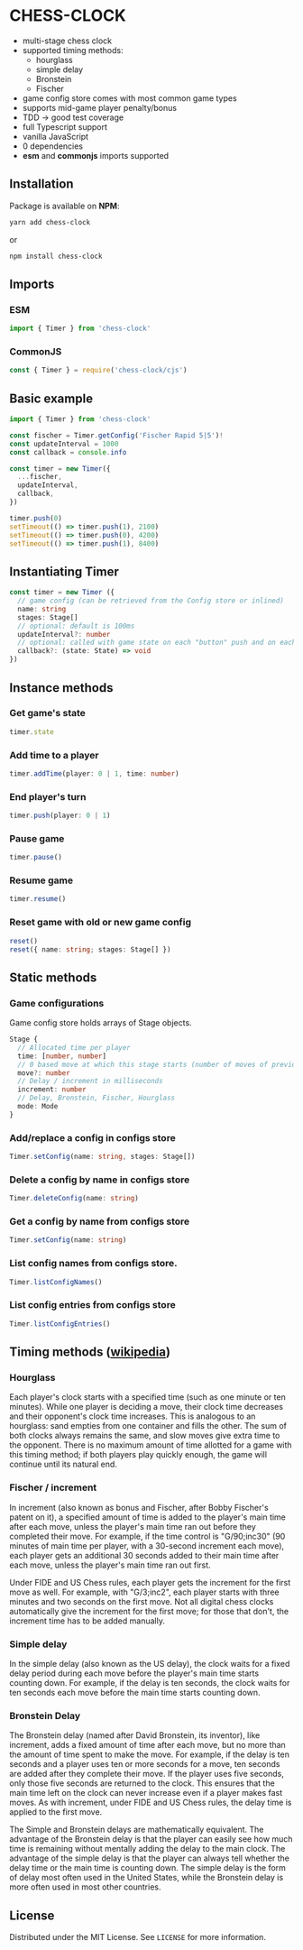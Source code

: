 # CHESS-CLOCK

- multi-stage chess clock
- supported timing methods:
  - hourglass
  - simple delay
  - Bronstein
  - Fischer
- game config store comes with most common game types
- supports mid-game player penalty/bonus
- TDD -> good test coverage
- full Typescript support
- vanilla JavaScript
- 0 dependencies
- **esm** and **commonjs** imports supported

## Installation

Package is available on **NPM**:

```sh
yarn add chess-clock
```

or

```sh
npm install chess-clock
```

## Imports

### ESM

```ts
import { Timer } from 'chess-clock'
```

### CommonJS

```ts
const { Timer } = require('chess-clock/cjs')
```

## Basic example

```ts
import { Timer } from 'chess-clock'

const fischer = Timer.getConfig('Fischer Rapid 5|5')!
const updateInterval = 1000
const callback = console.info

const timer = new Timer({
  ...fischer,
  updateInterval,
  callback,
})

timer.push(0)
setTimeout(() => timer.push(1), 2100)
setTimeout(() => timer.push(0), 4200)
setTimeout(() => timer.push(1), 8400)
```

## Instantiating Timer

```ts
const timer = new Timer ({
  // game config (can be retrieved from the Config store or inlined)
  name: string
  stages: Stage[]
  // optional: default is 100ms
  updateInterval?: number
  // optional: called with game state on each "button" push and on each interval update
  callback?: (state: State) => void
})
```

## Instance methods

### Get game's state

```ts
timer.state
```

### Add time to a player

```ts
timer.addTime(player: 0 | 1, time: number)
```

### End player's turn

```ts
timer.push(player: 0 | 1)
```

### Pause game

```ts
timer.pause()
```

### Resume game

```ts
timer.resume()
```

### Reset game with old or new game config

```ts
reset()
reset({ name: string; stages: Stage[] })
```

## Static methods

### Game configurations

Game config store holds arrays of Stage objects.

```ts
Stage {
  // Allocated time per player
  time: [number, number]
  // 0 based move at which this stage starts (number of moves of previous stages)
  move?: number
  // Delay / increment in milliseconds
  increment: number
  // Delay, Bronstein, Fischer, Hourglass
  mode: Mode
}
```

### Add/replace a config in configs store

```ts
Timer.setConfig(name: string, stages: Stage[])
```

### Delete a config by name in configs store

```ts
Timer.deleteConfig(name: string)
```

### Get a config by name from configs store

```ts
Timer.setConfig(name: string)
```

### List config names from configs store.

```ts
Timer.listConfigNames()
```

### List config entries from configs store

```ts
Timer.listConfigEntries()
```

## Timing methods ([wikipedia](https://en.wikipedia.org/wiki/Time_control#Chess))

### Hourglass

Each player's clock starts with a specified time (such as one minute or ten minutes). While one player is deciding a move, their clock time decreases and their opponent's clock time increases. This is analogous to an hourglass: sand empties from one container and fills the other. The sum of both clocks always remains the same, and slow moves give extra time to the opponent. There is no maximum amount of time allotted for a game with this timing method; if both players play quickly enough, the game will continue until its natural end.

### Fischer / increment

In increment (also known as bonus and Fischer, after Bobby Fischer's patent on it), a specified amount of time is added to the player's main time after each move, unless the player's main time ran out before they completed their move. For example, if the time control is "G/90;inc30" (90 minutes of main time per player, with a 30-second increment each move), each player gets an additional 30 seconds added to their main time after each move, unless the player's main time ran out first.

Under FIDE and US Chess rules, each player gets the increment for the first move as well. For example, with "G/3;inc2", each player starts with three minutes and two seconds on the first move. Not all digital chess clocks automatically give the increment for the first move; for those that don't, the increment time has to be added manually.

### Simple delay

In the simple delay (also known as the US delay), the clock waits for a fixed delay period during each move before the player's main time starts counting down. For example, if the delay is ten seconds, the clock waits for ten seconds each move before the main time starts counting down.

### Bronstein Delay

The Bronstein delay (named after David Bronstein, its inventor), like increment, adds a fixed amount of time after each move, but no more than the amount of time spent to make the move. For example, if the delay is ten seconds and a player uses ten or more seconds for a move, ten seconds are added after they complete their move. If the player uses five seconds, only those five seconds are returned to the clock. This ensures that the main time left on the clock can never increase even if a player makes fast moves. As with increment, under FIDE and US Chess rules, the delay time is applied to the first move.

The Simple and Bronstein delays are mathematically equivalent. The advantage of the Bronstein delay is that the player can easily see how much time is remaining without mentally adding the delay to the main clock. The advantage of the simple delay is that the player can always tell whether the delay time or the main time is counting down. The simple delay is the form of delay most often used in the United States, while the Bronstein delay is more often used in most other countries.

## License

Distributed under the MIT License. See `LICENSE` for more information.
